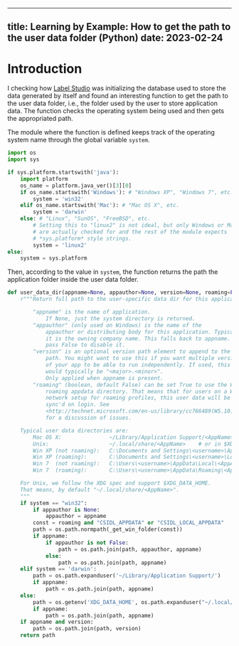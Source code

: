 
---
title: Learning by Example: How to get the path to the user data folder (Python)
date: 2023-02-24
---
# Introduction

I checking how [Label Studio](https://labelstud.io/) was initializing the database used to store the data generated by itself and found an interesting function to get the path to the user data folder, i.e., the folder used by the user to store application data. The function checks the operating system being used and then gets the appropriated path.

The module where the function is defined keeps track of the operating system name through the global variable `system`.

```python
import os
import sys

if sys.platform.startswith('java'):
    import platform
    os_name = platform.java_ver()[3][0]
    if os_name.startswith('Windows'): # "Windows XP", "Windows 7", etc.
        system = 'win32'
    elif os_name.startswith('Mac'): # "Mac OS X", etc.
        system = 'darwin'
    else: # "Linux", "SunOS", "FreeBSD", etc.
        # Setting this to "linux2" is not ideal, but only Windows or Mac
        # are actually checked for and the rest of the module expects
        # *sys.platform* style strings.
        system = 'linux2'
else:
    system = sys.platform
```

Then, according to the value in `system`, the function returns the path the application folder inside the user data folder.

```python
def user_data_dir(appname=None, appauthor=None, version=None, roaming=False):
    r"""Return full path to the user-specific data dir for this application.

        "appname" is the name of application.
            If None, just the system directory is returned.
        "appauthor" (only used on Windows) is the name of the
            appauthor or distributing body for this application. Typically
            it is the owning company name. This falls back to appname. You may
            pass False to disable it.
        "version" is an optional version path element to append to the
            path. You might want to use this if you want multiple versions
            of your app to be able to run independently. If used, this
            would typically be "<major>.<minor>".
            Only applied when appname is present.
        "roaming" (boolean, default False) can be set True to use the Windows
            roaming appdata directory. That means that for users on a Windows
            network setup for roaming profiles, this user data will be
            sync'd on login. See
            <http://technet.microsoft.com/en-us/library/cc766489(WS.10).aspx>
            for a discussion of issues.

    Typical user data directories are:
        Mac OS X:               ~/Library/Application Support/<AppName>
        Unix:                   ~/.local/share/<AppName>    # or in $XDG_DATA_HOME, if defined
        Win XP (not roaming):   C:\Documents and Settings\<username>\Application Data\<AppAuthor>\<AppName>
        Win XP (roaming):       C:\Documents and Settings\<username>\Local Settings\Application Data\<AppAuthor>\<AppName>
        Win 7  (not roaming):   C:\Users\<username>\AppData\Local\<AppAuthor>\<AppName>
        Win 7  (roaming):       C:\Users\<username>\AppData\Roaming\<AppAuthor>\<AppName>

    For Unix, we follow the XDG spec and support $XDG_DATA_HOME.
    That means, by default "~/.local/share/<AppName>".
    """
    if system == "win32":
        if appauthor is None:
            appauthor = appname
        const = roaming and "CSIDL_APPDATA" or "CSIDL_LOCAL_APPDATA"
        path = os.path.normpath(_get_win_folder(const))
        if appname:
            if appauthor is not False:
                path = os.path.join(path, appauthor, appname)
            else:
                path = os.path.join(path, appname)
    elif system == 'darwin':
        path = os.path.expanduser('~/Library/Application Support/')
        if appname:
            path = os.path.join(path, appname)
    else:
        path = os.getenv('XDG_DATA_HOME', os.path.expanduser("~/.local/share"))
        if appname:
            path = os.path.join(path, appname)
    if appname and version:
        path = os.path.join(path, version)
    return path
```
